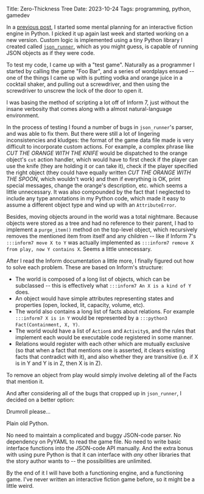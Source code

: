 Title: Zero-Thickness Tree
Date: 2023-10-24
Tags: programming, python, gamedev

In a [previous post]({filename}0036_a_very_confusing_data_model.md), I started some mental planning for an interactive fiction engine in Python. I picked it up again last week and started working on a new version. Custom logic is implemented using a tiny Python library I created called [`json_runner`](https://github.com/dragoncoder047/json_runner), which as you might guess, is capable of running JSON objects as if they were code.

To test my code, I came up with a "test game". Naturally as a programmer I started by calling the game "Foo Bar", and a series of wordplays ensued -- one of the things I came up with is putting vodka and orange juice in a cocktail shaker, and pulling out a screwdriver, and then using the screwdriver to unscrew the lock of the door to open it.

I was basing the method of scripting a lot off of Inform 7, just without the insane verbosity that comes along with a almost natural-language environment.

In the process of testing I found a number of bugs in `json_runner`'s parser, and was able to fix them. But there were still a lot of lingering inconsistencies and kludges: the format of the game data file made is very difficult to incorporate custom actions. For example, a complex phrase like *CUT THE ORANGE WITH THE KNIFE* would be dispatched to the orange object's `cut` action handler, which would have to first check if the player can use the knife (they are holding it or can take it), check if the player specified the right object (they could have equally written *CUT THE ORANGE WITH THE SPOON*, which wouldn't work) and then if everything is OK, print special messages, change the orange's description, etc. which seems a little unnecessary. It was also compounded by the fact that I neglected to include any type annotations in my Python code, which made it easy to assume a different object type and wind up with an `AttributeError`.

Besides, moving objects around in the world was a total nightmare. Because objects were stored as a tree and had no reference to their parent, I had to implement a `purge_item()` method on the top-level object, which recursively removes the mentioned item from itself and any children -- like if Inform 7's `:::inform7 move X to Y` was actually implemented as `:::inform7 remove X from play, now Y contains X`. Seems a little unnecessary.

After I read the Inform documentation a little more, I finally figured out how to solve each problem. These are based on Inform's structure:

* The world is composed of a long list of objects, which can be subclassed -- this is effectively what `:::inform7 An X is a kind of Y` does.
* An object would have simple attributes representing states and properties (open, locked, lit, capacity, volume, etc).
* The world also contains a long list of facts about relations. For example `:::inform7 X is in Y` would be represented by a `:::python3 Fact(Containment, X, Y)`.
* The world would have a list of `Action`s and `Activity`s, and the rules that implement each would be executable code registered in some manner.
* Relations would register with each other which are mutually exclusive (so that when a fact that mentions one is asserted, it clears existing facts that contradict with it), and also whether they are transitive (i.e. if X is in Y and Y is in Z, then X is in Z).

To remove an object from play would simply involve deleting all of the Facts that mention it.

And after considering all of the bugs that cropped up in `json_runner`, I decided on a better option:

Drumroll please...

Plain old Python.

No need to maintain a complicated and buggy JSON-code parser. No dependency on PyYAML to read the game file. No need to write basic interface functions into the JSON-code API manually. And the extra bonus with using pure Python is that it can interface with *any* other libraries that the story author wants to -- the possibilities are unlimited.

By the end of it I will have both a functioning engine, and a functioning game. I've never written an interactive fiction game before, so it might be a little weird.
